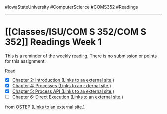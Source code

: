 #IowaStateUniversity
#ComputerScience 
#COMS352 
#Readings

---

# [[Classes/ISU/COM S 352/COM S 352]] Readings Week 1

This is a reminder of the weekly reading. There is no submission or points for this assignment.

Read

- [x]   [Chapter 2: Introduction (Links to an external site.)](https://pages.cs.wisc.edu/~remzi/Classes/537/Spring2018/Book/intro.pdf) 
- [x]   [Chapter 4: Processes (Links to an external site.)](https://pages.cs.wisc.edu/~remzi/OSTEP/cpu-intro.pdf)
- [x]   [Chapter 5: Process API (Links to an external site.)](https://pages.cs.wisc.edu/~remzi/OSTEP/cpu-api.pdf)
- [ ]   [Chapter 6: Direct Execution (Links to an external site.)](https://pages.cs.wisc.edu/~remzi/OSTEP/cpu-mechanisms.pdf)

from [OSTEP (Links to an external site.)](https://pages.cs.wisc.edu/~remzi/OSTEP/).